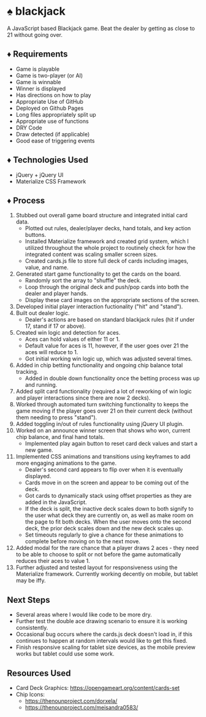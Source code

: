 # :spades:  blackjack
A JavaScript based Blackjack game. Beat the dealer by getting as close to 21 without going over.

## :diamonds: Requirements
* Game is playable    
* Game is two-player (or AI)
* Game is winnable    
* Winner is displayed 
* Has directions on how to play    
* Appropriate Use of GitHub   
* Deployed on Github Pages    
* Long files appropriately split up   
* Appropriate use of functions
* DRY Code    
* Draw detected (if applicable)
* Good ease of triggering events

## :diamonds: Technologies Used
* jQuery + jQuery UI
* Materialize CSS Framework

## :diamonds: Process
1. Stubbed out overall game board structure and integrated initial card data.
    * Plotted out rules, dealer/player decks, hand totals, and key action buttons.
    * Installed Materialize framework and created grid system, which I utilized throughout the whole project to routinely check for how the integrated content was scaling smaller screen sizes.
    * Created cards.js file to store full deck of cards including images, value, and name.
1. Generated start game functionality to get the cards on the board.
    * Randomly sort the array to "shuffle" the deck.
    * Loop through the original deck and push/pop cards into both the dealer and player hands.
    * Display these card images on the appropriate sections of the screen.
1. Developed initial player interaction fuctionality ("hit" and "stand").
1. Built out dealer logic.
    * Dealer's actions are based on standard blackjack rules (hit if under 17, stand if 17 or above).
1. Created win logic and detection for aces.
    * Aces can hold values of either 11 or 1.
    * Default value for aces is 11, however, if the user goes over 21 the aces will reduce to 1.
    * Got initial working win logic up, which was adjusted several times.
1. Added in chip betting functionality and ongoing chip balance total tracking.
   * Added in double down functionality once the betting process was up and running.
1. Added split card functionality (required a lot of reworking of win logic and player interactions since there are now 2 decks).
1. Worked through automated turn switching functionality to keeps the game moving if the player goes over 21 on their current deck (without them needing to press "stand").
1. Added toggling in/out of rules functionality using jQuery UI plugin.
1. Worked on an announce winner screen that shows who won, current chip balance, and final hand totals.
   * Implemented play again button to reset card deck values and start a new game.
1. Implemented CSS animations and transitions using keyframes to add more engaging animations to the game.
   * Dealer's second card appears to flip over when it is eventually displayed.
   * Cards move in on the screen and appear to be coming out of the deck.
   * Got cards to dynamically stack using offset properties as they are added in the JavaScript.
   * If the deck is split, the inactive deck scales down to both signify to the user what deck they are currently on, as well as make room on the page to fit both decks. When the user moves onto the second deck, the prior deck scales down and the new deck scales up.
   * Set timeouts regularly to give a chance for these animations to complete before moving on to the next move.
1. Added modal for the rare chance that a player draws 2 aces - they need to be able to choose to split or not before the game automatically reduces their aces to value 1.
1. Further adjusted and tested layout for responsiveness using the Materialize framework. Currently working decently on mobile, but tablet may be iffy.

## Next Steps
* Several areas where I would like code to be more dry.
* Further test the double ace drawing scenario to ensure it is working consistently.
* Occasional bug occurs where the cards.js deck doesn't load in, if this continues to happen at random intervals would like to get this fixed.
* Finish responsive scaling for tablet size devices, as the mobile preview works but tablet could use some work.

## Resources Used
* Card Deck Graphics: https://opengameart.org/content/cards-set
* Chip Icons: 
   * https://thenounproject.com/dorxela/
   * https://thenounproject.com/meisandra0583/
